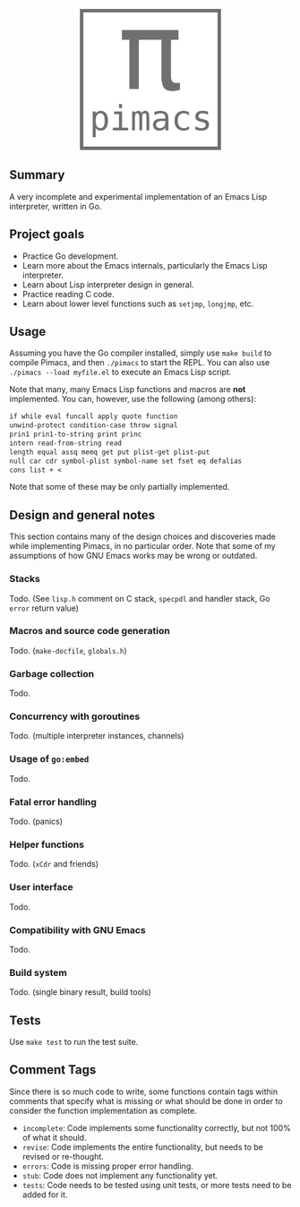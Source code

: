 <p align="center">
  <img alt="pimacs" src="https://github.com/federicotdn/pimacs/raw/main/etc/logo.png" width="50%">
  <br/>
</p>

## Summary

A very incomplete and experimental implementation of an Emacs Lisp interpreter, written in Go.

## Project goals
- Practice Go development.
- Learn more about the Emacs internals, particularly the Emacs Lisp interpreter.
- Learn about Lisp interpreter design in general.
- Practice reading C code.
- Learn about lower level functions such as `setjmp`, `longjmp`, etc.

## Usage
Assuming you have the Go compiler installed, simply use `make build` to compile Pimacs, and then `./pimacs` to start the REPL.
You can also use `./pimacs --load myfile.el` to execute an Emacs Lisp script.

Note that many, many Emacs Lisp functions and macros are **not** implemented. You can, however, use the following (among others):
```
if while eval funcall apply quote function
unwind-protect condition-case throw signal
prin1 prin1-to-string print princ
intern read-from-string read
length equal assq memq get put plist-get plist-put
null car cdr symbol-plist symbol-name set fset eq defalias
cons list + <
```

Note that some of these may be only partially implemented.

## Design and general notes
This section contains many of the design choices and discoveries made while implementing Pimacs, in no particular order. Note that some of my assumptions of how GNU Emacs works may be wrong or outdated.

### Stacks
Todo. (See `lisp.h` comment on C stack, `specpdl` and handler stack, Go `error` return value)

### Macros and source code generation
Todo. (`make-docfile`, `globals.h`)

### Garbage collection
Todo.

### Concurrency with goroutines
Todo. (multiple interpreter instances, channels)

### Usage of `go:embed`
Todo.

### Fatal error handling
Todo. (panics)

### Helper functions
Todo. (`xCdr` and friends)

### User interface
Todo.

### Compatibility with GNU Emacs
Todo.

### Build system
Todo. (single binary result, build tools)

## Tests
Use `make test` to run the test suite.

## Comment Tags
Since there is so much code to write, some functions contain tags within comments that specify what is missing or what should be done in order to consider the function implementation as complete.

- `incomplete`: Code implements some functionality correctly, but not 100% of what it should.
- `revise`: Code implements the entire functionality, but needs to be revised or re-thought.
- `errors`: Code is missing proper error handling.
- `stub`: Code does not implement any functionality yet.
- `tests`: Code needs to be tested using unit tests, or more tests need to be added for it.
